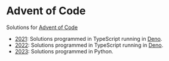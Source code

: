 # Advent of Code

Solutions for [Advent of Code](https://adventofcode.com/)

 * [2021](https://adventofcode.com/2021): Solutions programmed in TypeScript running in [Deno](https://deno.land/).
 * [2022](https://adventofcode.com/2022): Solutions programmed in TypeScript running in [Deno](https://deno.land/).
 * [2023](https://adventofcode.com/2023): Solutions programmed in Python.
